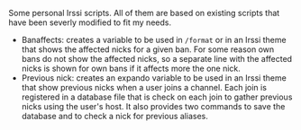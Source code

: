 Some personal Irssi scripts. All of them are based on existing scripts that have been severly modified to fit my needs.

* Banaffects: creates a variable to be used in `/format` or in an Irssi theme that shows the affected nicks for a given ban. For some reason own bans do not show the affected nicks, so a separate line with the affected nicks is shown for own bans if it affects more the one nick.
* Previous nick: creates an expando variable to be used in an Irssi theme that show previous nicks when a user joins a channel. Each join is registered in a database file that is check on each join to gather previous nicks using the user's host.
It also provides two commands to save the database and to check a nick for previous aliases.
